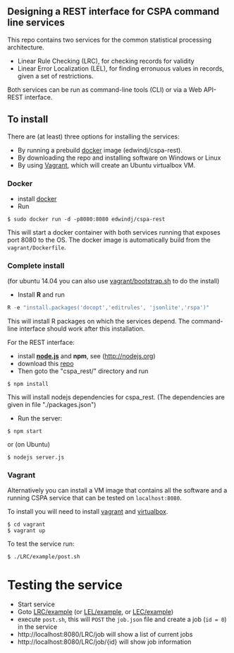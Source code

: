## Designing a REST interface for CSPA command line services
This repo contains two services for the common statistical processing architecture.

- Linear Rule Checking (LRC), for checking records for validity
- Linear Error Localization (LEL), for finding erronuous values in records, given a set of restrictions.

Both services can be run as command-line tools (CLI) or via a Web API- REST interface.

## To install

There are (at least) three options for installing the services:

- By running a prebuild [docker](http://docker.io)  image (edwindj/cspa-rest).
- By downloading the repo and installing software on Windows or Linux
- By using [Vagrant](https://www.vagrantup.com/), which will create an Ubuntu virtualbox VM. 


### Docker
- install [docker](http://docker.io)
- Run
```
$ sudo docker run -d -p8080:8080 edwindj/cspa-rest
```
This will start a docker container with both services running that exposes port 8080 to the OS.
The docker image is automatically build from the `vagrant/Dockerfile`.

### Complete install
(for ubuntu 14.04 you can also use [vagrant/bootstrap.sh](vagrant/bootstrap.sh) to do the install)

- Install **R** and run
```S
R -e "install.packages('docopt','editrules', 'jsonlite','rspa')"
```
This will install R packages on which the services depend.
The command-line interface should work after this installation.

For the REST interface:
- install **[node.js](http://nodejs.org)** and **npm**, see (http://nodejs.org)
- download this [repo](http://github.com/edwindj/cspa_rest/archive/master.zip)
- Then goto the "cspa_rest/" directory and run

```
$ npm install
```

This will install nodejs dependencies for cspa_rest. (The dependencies are given in file "./packages.json")


- Run the server:

```
$ npm start
```
or (on Ubuntu)
```
$ nodejs server.js
```
### Vagrant
Alternatively you can install a VM image that contains all the software and a running CSPA service that can be tested on `localhost:8080`. 

To install you will need to install [vagrant](http://www.vagrantup.com/) and [virtualbox](https://www.virtualbox.org/).

```
$ cd vagrant
$ vagrant up
```

To test the service run:
```
$ ./LRC/example/post.sh
```


# Testing the service

- Start service
- Goto [LRC/example](LRC/example) (or [LEL/example](LEL/example), or [LEC/example](LEL/example))
- execute `post.sh`, this will `POST`  the `job.json` file and create a job (`id = 0`) in the service
- http://localhost:8080/LRC/job will show a list of current jobs
- http://localhost:8080/LRC/job/{id} will show job information


